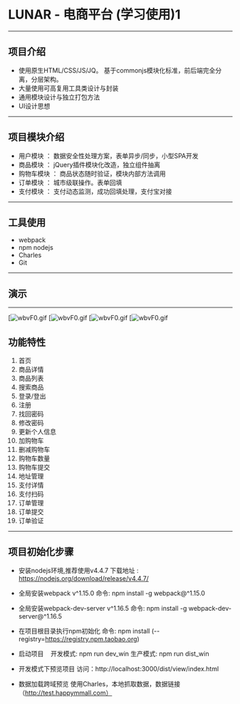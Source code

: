 ﻿# LUNAR - 电商平台 (学习使用)1


---
## 项目介绍
* 使用原生HTML/CSS/JS/JQ。 基于commonjs模块化标准，前后端完全分离，分层架构。
* 大量使用可高复用工具类设计与封装
* 通用模块设计与独立打包方法
* UI设计思想

---
## 项目模块介绍
* 用户模块 ： 数据安全性处理方案，表单异步/同步，小型SPA开发
* 商品模块 ： jQuery插件模块化改造，独立组件抽离
* 购物车模块 ： 商品状态随时验证，模块内部方法调用
* 订单模块 ： 城市级联操作。表单回填
* 支付模块 ： 支付动态监测，成功回填处理，支付宝对接

---
## 工具使用
* webpack 
* npm nodejs 
* Charles
* Git

---

## 演示

---
[![wbvF0.gif](https://github.com/Rosen97/gallery/blob/master/lu1.gif)
[![wbvF0.gif](https://github.com/Rosen97/gallery/blob/master/lu2.gif)
[![wbvF0.gif](https://github.com/Rosen97/gallery/blob/master/lu3.gif)
[![wbvF0.gif](https://github.com/Rosen97/gallery/blob/master/lu4.gif)

## 功能特性

1. 首页
2. 商品详情
3. 商品列表
4. 搜索商品
5. 登录/登出
6. 注册
7. 找回密码
8. 修改密码
9. 更新个人信息
10. 加购物车
11. 删减购物车
12. 购物车数量
13. 购物车提交
14. 地址管理
15. 支付详情
16. 支付扫码
17. 订单管理
18. 订单提交
19. 订单验证


---

## 项目初始化步骤

* 安装nodejs环境,推荐使用v4.4.7
    下载地址 : https://nodejs.org/download/release/v4.4.7/

* 全局安装webpack v^1.15.0
    命令: npm install -g webpack@^1.15.0

* 全局安装webpack-dev-server v^1.16.5
    命令: npm install -g webpack-dev-server@^1.16.5

* 在项目根目录执行npm初始化
    命令: npm install (--registry=https://registry.npm.taobao.org)

* 启动项目
    开发模式: npm run dev_win
    生产模式: npm run dist_win

* 开发模式下预览项目
    访问：http://localhost:3000/dist/view/index.html
* 数据加载跨域预览
    使用Charles，本地抓取数据，数据链接（http://test.happymmall.com）
